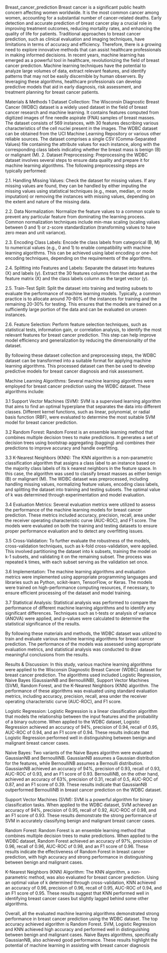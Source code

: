 Breast_cancer_prediction
Breast cancer is a significant public health concern affecting women worldwide. It is the most common cancer among women, accounting for a substantial number of cancer-related deaths. Early detection and accurate prediction of breast cancer play a crucial role in improving treatment outcomes, reducing mortality rates, and enhancing the quality of life for patients. Traditional approaches to breast cancer prediction, such as clinical evaluation and imaging techniques, have limitations in terms of accuracy and efficiency. Therefore, there is a growing need to explore innovative methods that can assist healthcare professionals in making informed decisions. In recent years, machine learning has emerged as a powerful tool in healthcare, revolutionizing the field of breast cancer prediction. Machine learning techniques have the potential to analyze large volumes of data, extract relevant features, and identify patterns that may not be easily discernible by human observers. By leveraging these algorithms, healthcare professionals can develop predictive models that aid in early diagnosis, risk assessment, and treatment planning for breast cancer patients.

Materials & Methods
1 Dataset Collection: The Wisconsin Diagnostic Breast Cancer (WDBC) dataset is a widely used dataset in the field of breast cancer research and machine learning. It contains features computed from digitized images of fine needle aspirate (FNA) samples of breast masses. The dataset consists of 569 instances, with 30 features describing various characteristics of the cell nuclei present in the images. The WDBC dataset can be obtained from the UCI Machine Learning Repository or various other reliable sources. The dataset comprises a single CSV (Comma-Separated Values) file containing the attribute values for each instance, along with the corresponding class labels indicating whether the breast mass is benign (B) or malignant (M). 2. Dataset Preprocessing: Preprocessing the WDBC dataset involves several steps to ensure data quality and prepare it for machine learning algorithms. The following preprocessing steps are typically performed:

2.1. Handling Missing Values: Check the dataset for missing values. If any missing values are found, they can be handled by either imputing the missing values using statistical techniques (e.g., mean, median, or mode imputation) or removing the instances with missing values, depending on the extent and nature of the missing data.

2.2. Data Normalization: Normalize the feature values to a common scale to prevent any particular feature from dominating the learning process. Common normalization techniques include min-max scaling (scaling values between 0 and 1) or z-score standardization (transforming values to have zero mean and unit variance).

2.3. Encoding Class Labels: Encode the class labels from categorical (B, M) to numerical values (e.g., 0 and 1) to enable compatibility with machine learning algorithms. This can be achieved using label encoding or one-hot encoding techniques, depending on the requirements of the algorithms.

2.4. Splitting into Features and Labels: Separate the dataset into features (X) and labels (y). Extract the 30 features columns from the dataset as the feature matrix (X) and the class labels column as the target vector (y).

2.5. Train-Test Split: Split the dataset into training and testing subsets to evaluate the performance of machine learning models. Typically, a common practice is to allocate around 70-80% of the instances for training and the remaining 20-30% for testing. This ensures that the models are trained on a sufficiently large portion of the data and can be evaluated on unseen instances.

2.6. Feature Selection: Perform feature selection techniques, such as statistical tests, information gain, or correlation analysis, to identify the most relevant features for breast cancer prediction. This step can help improve model efficiency and generalization by reducing the dimensionality of the dataset.

By following these dataset collection and preprocessing steps, the WDBC dataset can be transformed into a suitable format for applying machine learning algorithms. This processed dataset can then be used to develop predictive models for breast cancer diagnosis and risk assessment.

Machine Learning Algorithms:
Several machine learning algorithms were employed for breast cancer prediction using the WDBC dataset. These algorithms include:

3.1 Support Vector Machines (SVM): SVM is a supervised learning algorithm that aims to find an optimal hyperplane that separates the data into different classes. Different kernel functions, such as linear, polynomial, or radial basis function (RBF), were evaluated to determine the most suitable SVM model for breast cancer prediction.

3.2 Random Forest: Random Forest is an ensemble learning method that combines multiple decision trees to make predictions. It generates a set of decision trees using bootstrap aggregating (bagging) and combines their predictions to improve accuracy and handle overfitting.

3.3 K-Nearest Neighbors (KNN): The KNN algorithm is a non-parametric classification algorithm that assigns a class label to an instance based on the majority class labels of its k nearest neighbors in the feature space. In this case, the algorithm was used to classify breast masses as either benign (B) or malignant (M). The WDBC dataset was preprocessed, including handling missing values, normalizing feature values, encoding class labels, and splitting the dataset into training and testing subsets. The optimal value of k was determined through experimentation and model evaluation.

3.4 Evaluation Metrics: Several evaluation metrics were utilized to assess the performance of the machine learning models for breast cancer prediction. These metrics included accuracy, precision, recall, area under the receiver operating characteristic curve (AUC-ROC), and F1 score. The models were evaluated on both the training and testing datasets to ensure proper performance evaluation and to detect any overfitting issues.

3.5 Cross-Validation: To further evaluate the robustness of the models, cross-validation techniques, such as k-fold cross-validation, were applied. This involved partitioning the dataset into k subsets, training the model on k-1 subsets, and validating it on the remaining subset. The process was repeated k times, with each subset serving as the validation set once.

3.6 Implementation: The machine learning algorithms and evaluation metrics were implemented using appropriate programming languages and libraries such as Python, scikit-learn, TensorFlow, or Keras. The models were trained on high-performance computing resources, if necessary, to ensure efficient processing of the dataset and model training.

3.7 Statistical Analysis: Statistical analysis was performed to compare the performance of different machine learning algorithms and to identify any significant differences. Techniques such as t-tests or analysis of variance (ANOVA) were applied, and p-values were calculated to determine the statistical significance of the results.

By following these materials and methods, the WDBC dataset was utilized to train and evaluate various machine learning algorithms for breast cancer prediction. The performance of the models was assessed using appropriate evaluation metrics, and statistical analysis was conducted to draw meaningful conclusions from the results.

Results & Discussion:
In this study, various machine learning algorithms were applied to the Wisconsin Diagnostic Breast Cancer (WDBC) dataset for breast cancer prediction. The algorithms used included Logistic Regression, Naive Bayes (GaussianNB and BernoulliNB), Support Vector Machines (SVM), Random Forest, and the K-Nearest Neighbors (KNN) algorithm. The performance of these algorithms was evaluated using standard evaluation metrics, including accuracy, precision, recall, area under the receiver operating characteristic curve (AUC-ROC), and F1 score.

Logistic Regression: Logistic Regression is a linear classification algorithm that models the relationship between the input features and the probability of a binary outcome. When applied to the WDBC dataset, Logistic Regression achieved an accuracy of 94%, precision of 0.94, recall of 0.95, AUC-ROC of 0.94, and an F1 score of 0.94. These results indicate that Logistic Regression performed well in distinguishing between benign and malignant breast cancer cases.

Naive Bayes: Two variants of the Naive Bayes algorithm were evaluated: GaussianNB and BernoulliNB. GaussianNB assumes a Gaussian distribution for the features, while BernoulliNB assumes a Bernoulli distribution. GaussianNB achieved an accuracy of 94%, precision of 0.93, recall of 0.93, AUC-ROC of 0.93, and an F1 score of 0.93. BernoulliNB, on the other hand, achieved an accuracy of 63%, precision of 0.31, recall of 0.5, AUC-ROC of 0.87, and an F1 score of 0.39. These results indicate that GaussianNB outperformed BernoulliNB in breast cancer prediction on the WDBC dataset.

Support Vector Machines (SVM): SVM is a powerful algorithm for binary classification tasks. When applied to the WDBC dataset, SVM achieved an accuracy of 94%, precision of 0.95, recall of 0.92, AUC-ROC of 0.98, and an F1 score of 0.93. These results demonstrate the strong performance of SVM in accurately classifying benign and malignant breast cancer cases.

Random Forest: Random Forest is an ensemble learning method that combines multiple decision trees to make predictions. When applied to the WDBC dataset, Random Forest achieved an accuracy of 97%, precision of 0.96, recall of 0.96, AUC-ROC of 0.98, and an F1 score of 0.96. These results indicate the effectiveness of Random Forest in breast cancer prediction, with high accuracy and strong performance in distinguishing between benign and malignant cases.

K-Nearest Neighbors (KNN) Algorithm: The KNN algorithm, a non-parametric method, was also evaluated for breast cancer prediction. Using an optimal value of k determined through cross-validation, KNN achieved an accuracy of 0.96, precision of 0.96, recall of 0.95, AUC-ROC of 0.94, and an F1 score of 0.95. These results suggest that KNN performed well in identifying breast cancer cases but slightly lagged behind some other algorithms.

Overall, all the evaluated machine learning algorithms demonstrated strong performance in breast cancer prediction using the WDBC dataset. The top accuracy achieved algorithm is Random Forest. SVM, Logistic Regression and KNN achieved high accuracy and performed well in distinguishing between benign and malignant cases. Naive Bayes algorithms, specifically GaussianNB, also achieved good performance. These results highlight the potential of machine learning in assisting with breast cancer diagnosis
